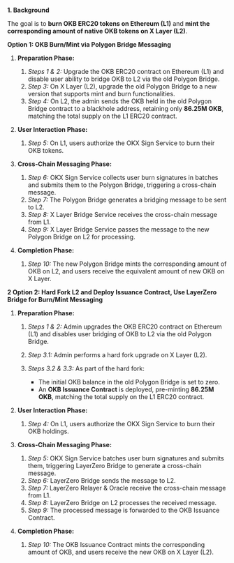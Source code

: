 
**1. Background**

The goal is to **burn OKB ERC20 tokens on Ethereum (L1)** and **mint the corresponding amount of native OKB tokens on X Layer (L2)**.

**Option 1: OKB Burn/Mint via Polygon Bridge Messaging**

1. **Preparation Phase:**

   1. *Steps 1 & 2:* Upgrade the OKB ERC20 contract on Ethereum (L1) and disable user ability to bridge OKB to L2 via the old Polygon Bridge.
   2. *Step 3:* On X Layer (L2), upgrade the old Polygon Bridge to a new version that supports mint and burn functionalities.
   3. *Step 4:* On L2, the admin sends the OKB held in the old Polygon Bridge contract to a blackhole address, retaining only **86.25M OKB**, matching the total supply on the L1 ERC20 contract.

2. **User Interaction Phase:**

   1. *Step 5:* On L1, users authorize the OKX Sign Service to burn their OKB tokens.

3. **Cross-Chain Messaging Phase:**

   1. *Step 6:* OKX Sign Service collects user burn signatures in batches and submits them to the Polygon Bridge, triggering a cross-chain message.
   2. *Step 7:* The Polygon Bridge generates a bridging message to be sent to L2.
   3. *Step 8:* X Layer Bridge Service receives the cross-chain message from L1.
   4. *Step 9:* X Layer Bridge Service passes the message to the new Polygon Bridge on L2 for processing.

4. **Completion Phase:**

   1. *Step 10:* The new Polygon Bridge mints the corresponding amount of OKB on L2, and users receive the equivalent amount of new OKB on X Layer.

**2 Option 2: Hard Fork L2 and Deploy Issuance Contract, Use LayerZero Bridge for Burn/Mint Messaging**

1. **Preparation Phase:**

   1. *Steps 1 & 2:* Admin upgrades the OKB ERC20 contract on Ethereum (L1) and disables user bridging of OKB to L2 via the old Polygon Bridge.
   2. *Step 3.1:* Admin performs a hard fork upgrade on X Layer (L2).
   3. *Steps 3.2 & 3.3:* As part of the hard fork:

      * The initial OKB balance in the old Polygon Bridge is set to zero.
      * An **OKB Issuance Contract** is deployed, pre-minting **86.25M OKB**, matching the total supply on the L1 ERC20 contract.

2. **User Interaction Phase:**

   1. *Step 4:* On L1, users authorize the OKX Sign Service to burn their OKB holdings.

3. **Cross-Chain Messaging Phase:**

   1. *Step 5:* OKX Sign Service batches user burn signatures and submits them, triggering LayerZero Bridge to generate a cross-chain message.
   2. *Step 6:* LayerZero Bridge sends the message to L2.
   3. *Step 7:* LayerZero Relayer & Oracle receive the cross-chain message from L1.
   4. *Step 8:* LayerZero Bridge on L2 processes the received message.
   5. *Step 9:* The processed message is forwarded to the OKB Issuance Contract.

4. **Completion Phase:**

   1. *Step 10:* The OKB Issuance Contract mints the corresponding amount of OKB, and users receive the new OKB on X Layer (L2).
